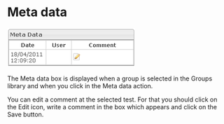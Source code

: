 <!--
parent: 'Manage Groups'
created_at: '2012-04-12 18:30:19'
updated_at: '2013-03-13 14:00:37'
authors:
    - 'Jérôme Bogaerts'
contributors:
    - 'Sophie Doublet'
tags:
    - 'Manage Groups'
-->

Meta data
=========

![](../resources/groups-metadata.png)

The Meta data box is displayed when a group is selected in the Groups library and when you click in the Meta data action.

You can edit a comment at the selected test. For that you should click on the Edit icon, write a comment in the box which appears and click on the Save button.


